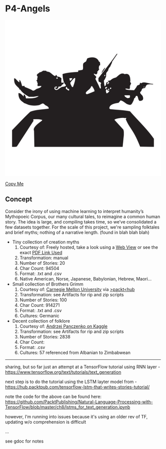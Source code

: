 # P4-Angels
<img src="Resources/Images/angels.png" alt="angels" width="666"/>



<a href='https://link_sample'>Copy Me</a>

## Concept
Consider the irony of using machine learning to interpret humanity’s Mythopoeic Corpus, our many cultural tales, to reimagine a common human story. The idea is large, and compiling takes time, so we’ve consolidated a few datasets together. For the scale of this project, we're sampling folktales and brief myths; nothing of a narrative length.
 (found in blah blah blah) 
*  Tiny collection of creation myths
	1. Courtesy of: Freely hosted, take a look using a <a href='https://railsback.org/CS/CSIndex.html'>Web View</a> or see the exact <a href='https://superpowerexperts.com/wp-content/uploads/2019/06/Creation-Stories-from-around-the-World.pdf'>PDF Link Used</a>
	2. Transformation: manual
	3. Number of Stories: 20
	4. Char Count: 94504 
	5. Format: .txt and .csv
	6. Native American, Norse, Japanese, Babylonian, Hebrew, Maori…
*  Small collection of Brothers Grimm
	1. Courtesy of: <a href='https://www.cs.cmu.edu/'>Carnegie Mellon University</a> via <a href='https://hub.packtpub.com/tensorflow-lstm-that-writes-stories-tutorial/'>>packt<hub</a>
	2. Transformation: see Artifacts for rip and zip scripts
	3. Number of Stories: 100
	4. Char Count: 914271
	5. Format: .txt and .csv
	6. Cultures: Germanic
*  Decent collection of folklore
	1. Courtesy of: <a href='https://www.kaggle.com/datasets/andrzejpanczenko/folk-tales-dataset'>Andrzej Panczenko on Kaggle</a>
	2. Transformation: see Artifacts for rip and zip scripts
	3. Number of Stories: 2838
	4. Char Count: 
	5. Format: .csv
	6. Cultures: 57 referenced from Albanian to Zimbabwean






---
sharing, but so far just an attempt at a TensorFlow tutorial using RNN layer - https://www.tensorflow.org/text/tutorials/text_generation

next step is to do the tutorial using the LSTM layter model from <packt> - https://hub.packtpub.com/tensorflow-lstm-that-writes-stories-tutorial/

note the code for the above can be found here: https://github.com/PacktPublishing/Natural-Language-Processing-with-TensorFlow/blob/master/ch8/lstms_for_text_generation.ipynb

however, I'm running into issues because it's using an older rev of TF, updating w/o comprehension is difficult

...

see gdoc for notes
